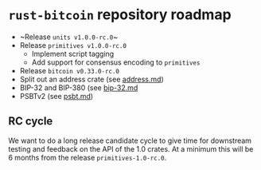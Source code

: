 # `rust-bitcoin` repository roadmap

* ~Release `units v1.0.0-rc.0`~
* Release `primitives v1.0.0-rc.0`
  * Implement script tagging
  * Add support for consensus encoding to `primitives`
* Release `bitcoin v0.33.0-rc.0`
* Split out an address crate (see [address.md])
* BIP-32 and BIP-380 (see [bip-32.md]
* PSBTv2 (see [psbt.md])

## RC cycle

We want to do a long release candidate cycle to give time for downstream testing and feedback on the
API of the 1.0 crates. At a minimum this will be 6 months from the release `primitives-1.0-rc.0`.

[address.md]: ./address.md
[bip-32.md]: ./bip-32.md
[psbt.md]: ./psbt.md
